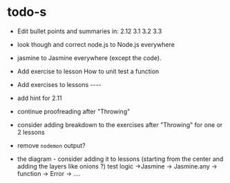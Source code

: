 # todo-s

- Edit bullet points and summaries in:
    2.12
    3.1
    3.2
    3.3

- look though and correct node.js to Node.js everywhere
- jasmine to Jasmine everywhere (except the code).
- Add exercise to lesson How to unit test a function
- Add exercises to lessons ----
- add hint for 2.11

- continue proofreading after "Throwing"
- consider adding breakdown to the exercises after "Throwing" for one or 2 lessons
- remove `nodemon` output?
- the diagram - consider adding it to lessons (starting from the center and adding the layers like onions ?)  test logic ->Jasmine -> Jasmine.any -> function -> Error -> ....

